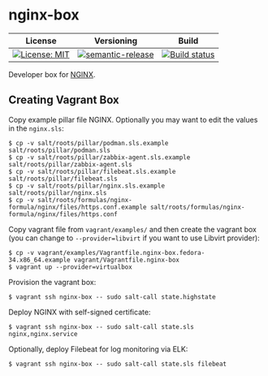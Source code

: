 # nginx-box

| License | Versioning | Build |
| ------- | ---------- | ----- |
| [![License: MIT](https://img.shields.io/badge/License-MIT-yellow.svg)](https://opensource.org/licenses/MIT) | [![semantic-release](https://img.shields.io/badge/%20%20%F0%9F%93%A6%F0%9F%9A%80-semantic--release-e10079.svg)](https://github.com/semantic-release/semantic-release) | [![Build status](https://ci.appveyor.com/api/projects/status/equ3u3hfqtrllnj4/branch/master?svg=true)](https://ci.appveyor.com/project/nikAizuddin/nginx-box/branch/master) |

Developer box for [NGINX](https://www.nginx.com/).


## Creating Vagrant Box

Copy example pillar file NGINX. Optionally you may want to edit the values in the `nginx.sls`:
```
$ cp -v salt/roots/pillar/podman.sls.example salt/roots/pillar/podman.sls
$ cp -v salt/roots/pillar/zabbix-agent.sls.example salt/roots/pillar/zabbix-agent.sls
$ cp -v salt/roots/pillar/filebeat.sls.example salt/roots/pillar/filebeat.sls
$ cp -v salt/roots/pillar/nginx.sls.example salt/roots/pillar/nginx.sls
$ cp -v salt/roots/formulas/nginx-formula/nginx/files/https.conf.example salt/roots/formulas/nginx-formula/nginx/files/https.conf
```

Copy vagrant file from `vagrant/examples/` and then create the vagrant box (you can change to `--provider=libvirt` if you want to use Libvirt provider):
```
$ cp -v vagrant/examples/Vagrantfile.nginx-box.fedora-34.x86_64.example vagrant/Vagrantfile.nginx-box
$ vagrant up --provider=virtualbox
```

Provision the vagrant box:
```
$ vagrant ssh nginx-box -- sudo salt-call state.highstate
```

Deploy NGINX with self-signed certificate:
```
$ vagrant ssh nginx-box -- sudo salt-call state.sls nginx,nginx.service
```

Optionally, deploy Filebeat for log monitoring via ELK:
```
$ vagrant ssh nginx-box -- sudo salt-call state.sls filebeat
```
